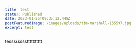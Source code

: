 ```yaml
---
title: test
status: Published
date: 2023-01-25T09:35:12.448Z
postFeaturedImage: /images/uploads/tim-marshall-155597.jpg
excerpt: test
---
```

t﻿essssssssttttttttttt